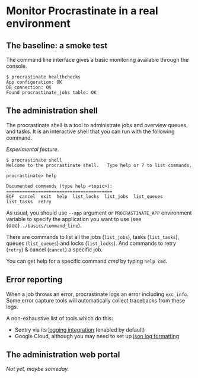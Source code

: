 # Monitor Procrastinate in a real environment

## The baseline: a smoke test

The command line interface gives a basic monitoring available through the console.

```console
$ procrastinate healthchecks
App configuration: OK
DB connection: OK
Found procrastinate_jobs table: OK
```

## The administration shell

The procrastinate shell is a tool to administrate jobs and overview queues and tasks.
It is an interactive shell that you can run with the following command.

*Experimental feature*.

```console
$ procrastinate shell
Welcome to the procrastinate shell.   Type help or ? to list commands.

procrastinate> help

Documented commands (type help <topic>):
========================================
EOF  cancel  exit  help  list_locks  list_jobs  list_queues  list_tasks  retry
```

As usual, you should use `--app` argument or `PROCRASTINATE_APP` environment
variable to specify the application you want to use (see {doc}`../basics/command_line`).

There are commands to list all the jobs (`list_jobs`), tasks (`list_tasks`),
queues (`list_queues`) and locks (`list_locks`).
And commands to retry (`retry`) & cancel (`cancel`) a specific job.

You can get help for a specific command *cmd* by typing `help cmd`.

## Error reporting

When a job throws an error, procrastinate logs an error including `exc_info`.
Some error capture tools will automatically collect tracebacks from these logs.

A non-exhaustive list of tools which do this:

- Sentry via its [logging integration](https://docs.sentry.io/platforms/python/guides/logging/) (enabled by default)
- Google Cloud, although you may need to set up [json log formatting](https://cloud.google.com/error-reporting/docs/formatting-error-messages)

## The administration web portal

*Not yet, maybe someday.*
